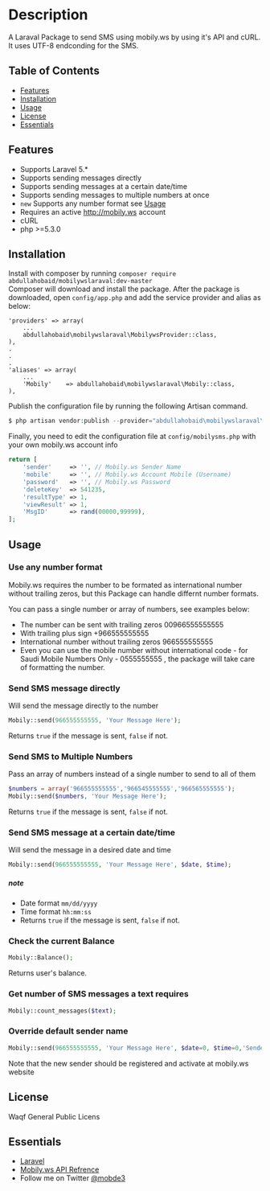 # Description

A Laraval Package to send SMS using mobily.ws by using it's API and cURL. It uses UTF-8 endconding for the SMS.

## Table of Contents

- [Features](#features)
- [Installation](#installation)
- [Usage](#usage)
- [License](#License)
- [Essentials](#essentials)

## Features

* Supports Laravel 5.*
* Supports sending messages directly
* Supports sending messages at a certain date/time
* Supports sending messages to multiple numbers at once
* `new` Supports any number format see [Usage](#usage)
* Requires an active http://mobily.ws account 
* cURL 
* php >=5.3.0

## Installation

Install with composer by running  `composer require abdullahobaid/mobilywslaraval:dev-master`  
Composer will download and install the package. After the package is downloaded, 
open `config/app.php` and add the service provider and alias as below:

    'providers' => array(
        ...
        abdullahobaid\mobilywslaraval\MobilywsProvider::class,
    ),
    .
    .
    .
    'aliases' => array(
        ...
        'Mobily'    => abdullahobaid\mobilywslaraval\Mobily::class,
    ),


Publish the configuration file by running the following Artisan command.

```php
$ php artisan vendor:publish --provider="abdullahobaid\mobilywslaraval\MobilywsProvider"
```
Finally, you need to edit the configuration file at  `config/mobilysms.php` with your own mobily.ws account info
```php 
return [
    'sender'     => '', // Mobily.ws Sender Name
    'mobile'     => '', // Mobily.ws Account Mobile (Username)
    'password'   => '', // Mobily.ws Password
    'deleteKey'  => 541235, 
    'resultType' => 1,
    'viewResult' => 1, 
    'MsgID'      => rand(00000,99999), 
];

```


## Usage

### Use any number format
Mobily.ws requires the number to be formated as international number without trailing zeros, but this Package can handle differnt number formats.

You can pass a single number or array of numbers, see examples below:

* The number can be sent with trailing zeros 00966555555555 
* With trailing plus sign +966555555555 
* International number without trailing zeros 966555555555 
* Even you can use the mobile number without international code - for Saudi Mobile Numbers Only - 0555555555 , the package will take care of formatting the number.
### Send SMS message directly
Will send the message directly to the number
```php 
Mobily::send(966555555555, 'Your Message Here');
```
Returns `true` if the message is sent, `false` if not.
### Send SMS to Multiple Numbers
Pass an array of numbers instead of a single number to send to all of them
```php 
$numbers = array('966555555555','966545555555','966565555555');
Mobily::send($numbers, 'Your Message Here');
```
Returns `true` if the message is sent, `false` if not.
### Send SMS message at a certain date/time
Will send the message in a desired date and time
```php 
Mobily::send(966555555555, 'Your Message Here', $date, $time);
```
##### note
* Date format `mm/dd/yyyy`
* Time format `hh:mm:ss`
* Returns `true` if the message is sent, `false` if not.


### Check the current Balance
```php 
Mobily::Balance();
```
Returns user's balance.

### Get number of SMS messages a text requires

```php 
Mobily::count_messages($text);
```

### Override default sender name

```php 
Mobily::send(966555555555, 'Your Message Here', $date=0, $time=0,'Sender Name');
```
Note that the new sender should be registered and activate at mobily.ws website


## License

Waqf General Public Licens

## Essentials
* [Laravel](https://laravel.com)
* [Mobily.ws API Refrence](https://www.mobily.ws/en/api-scripts.html)
* Follow me on Twitter [@mobde3](https://twitter.com/mobde3/)
